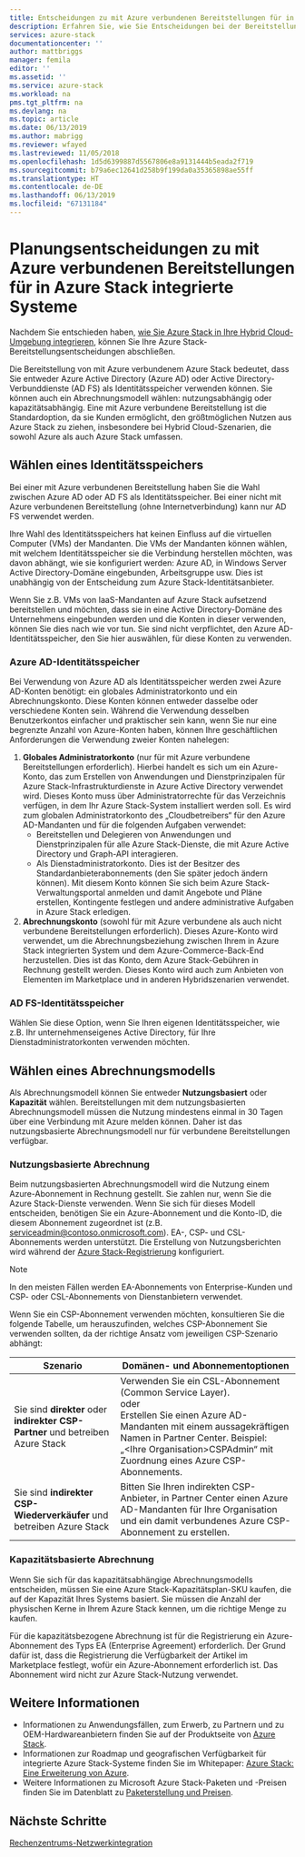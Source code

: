 ```yaml
---
title: Entscheidungen zu mit Azure verbundenen Bereitstellungen für in Azure Stack integrierte Systeme | Microsoft-Dokumentation
description: Erfahren Sie, wie Sie Entscheidungen bei der Bereitstellungsplanung für mit Azure verbundene Azure Stack-Bereitstellungen mit mehreren Knoten treffen.
services: azure-stack
documentationcenter: ''
author: mattbriggs
manager: femila
editor: ''
ms.assetid: ''
ms.service: azure-stack
ms.workload: na
pms.tgt_pltfrm: na
ms.devlang: na
ms.topic: article
ms.date: 06/13/2019
ms.author: mabrigg
ms.reviewer: wfayed
ms.lastreviewed: 11/05/2018
ms.openlocfilehash: 1d5d6399887d5567806e8a9131444b5eada2f719
ms.sourcegitcommit: b79a6ec12641d258b9f199da0a35365898ae55ff
ms.translationtype: HT
ms.contentlocale: de-DE
ms.lasthandoff: 06/13/2019
ms.locfileid: "67131184"
---
```

# <a name="azure-connected-deployment-planning-decisions-for-azure-stack-integrated-systems"></a>Planungsentscheidungen zu mit Azure verbundenen Bereitstellungen für in Azure Stack integrierte Systeme
Nachdem Sie entschieden haben, [wie Sie Azure Stack in Ihre Hybrid Cloud-Umgebung integrieren](azure-stack-connection-models.md), können Sie Ihre Azure Stack-Bereitstellungsentscheidungen abschließen.

Die Bereitstellung von mit Azure verbundenem Azure Stack bedeutet, dass Sie entweder Azure Active Directory (Azure AD) oder Active Directory-Verbunddienste (AD FS) als Identitätsspeicher verwenden können. Sie können auch ein Abrechnungsmodell wählen: nutzungsabhängig oder kapazitätsabhängig. Eine mit Azure verbundene Bereitstellung ist die Standardoption, da sie Kunden ermöglicht, den größtmöglichen Nutzen aus Azure Stack zu ziehen, insbesondere bei Hybrid Cloud-Szenarien, die sowohl Azure als auch Azure Stack umfassen. 

## <a name="choose-an-identity-store"></a>Wählen eines Identitätsspeichers
Bei einer mit Azure verbundenen Bereitstellung haben Sie die Wahl zwischen Azure AD oder AD FS als Identitätsspeicher. Bei einer nicht mit Azure verbundenen Bereitstellung (ohne Internetverbindung) kann nur AD FS verwendet werden.

Ihre Wahl des Identitätsspeichers hat keinen Einfluss auf die virtuellen Computer (VMs) der Mandanten. Die VMs der Mandanten können wählen, mit welchem Identitätsspeicher sie die Verbindung herstellen möchten, was davon abhängt, wie sie konfiguriert werden: Azure AD, in Windows Server Active Directory-Domäne eingebunden, Arbeitsgruppe usw. Dies ist unabhängig von der Entscheidung zum Azure Stack-Identitätsanbieter. 

Wenn Sie z.B. VMs von IaaS-Mandanten auf Azure Stack aufsetzend bereitstellen und möchten, dass sie in eine Active Directory-Domäne des Unternehmens eingebunden werden und die Konten in dieser verwenden, können Sie dies nach wie vor tun. Sie sind nicht verpflichtet, den Azure AD-Identitätsspeicher, den Sie hier auswählen, für diese Konten zu verwenden.

### <a name="azure-ad-identity-store"></a>Azure AD-Identitätsspeicher
Bei Verwendung von Azure AD als Identitätsspeicher werden zwei Azure AD-Konten benötigt: ein globales Administratorkonto und ein Abrechnungskonto. Diese Konten können entweder dasselbe oder verschiedene Konten sein. Während die Verwendung desselben Benutzerkontos einfacher und praktischer sein kann, wenn Sie nur eine begrenzte Anzahl von Azure-Konten haben, können Ihre geschäftlichen Anforderungen die Verwendung zweier Konten nahelegen:

1. **Globales Administratorkonto** (nur für mit Azure verbundene Bereitstellungen erforderlich). Hierbei handelt es sich um ein Azure-Konto, das zum Erstellen von Anwendungen und Dienstprinzipalen für Azure Stack-Infrastrukturdienste in Azure Active Directory verwendet wird. Dieses Konto muss über Administratorrechte für das Verzeichnis verfügen, in dem Ihr Azure Stack-System installiert werden soll. Es wird zum globalen Administratorkonto des „Cloudbetreibers“ für den Azure AD-Mandanten und für die folgenden Aufgaben verwendet: 
    - Bereitstellen und Delegieren von Anwendungen und Dienstprinzipalen für alle Azure Stack-Dienste, die mit Azure Active Directory und Graph-API interagieren. 
    - Als Dienstadministratorkonto. Dies ist der Besitzer des Standardanbieterabonnements (den Sie später jedoch ändern können). Mit diesem Konto können Sie sich beim Azure Stack-Verwaltungsportal anmelden und damit Angebote und Pläne erstellen, Kontingente festlegen und andere administrative Aufgaben in Azure Stack erledigen.
2. **Abrechnungskonto** (sowohl für mit Azure verbundene als auch nicht verbundene Bereitstellungen erforderlich). Dieses Azure-Konto wird verwendet, um die Abrechnungsbeziehung zwischen Ihrem in Azure Stack integrierten System und dem Azure-Commerce-Back-End herzustellen. Dies ist das Konto, dem Azure Stack-Gebühren in Rechnung gestellt werden. Dieses Konto wird auch zum Anbieten von Elementen im Marketplace und in anderen Hybridszenarien verwendet. 

### <a name="ad-fs-identity-store"></a>AD FS-Identitätsspeicher
Wählen Sie diese Option, wenn Sie Ihren eigenen Identitätsspeicher, wie z.B. Ihr unternehmenseigenes Active Directory, für Ihre Dienstadministratorkonten verwenden möchten.  

## <a name="choose-a-billing-model"></a>Wählen eines Abrechnungsmodells
Als Abrechnungsmodell können Sie entweder **Nutzungsbasiert** oder **Kapazität** wählen. Bereitstellungen mit dem nutzungsbasierten Abrechnungsmodell müssen die Nutzung mindestens einmal in 30 Tagen über eine Verbindung mit Azure melden können. Daher ist das nutzungsbasierte Abrechnungsmodell nur für verbundene Bereitstellungen verfügbar.  

### <a name="pay-as-you-use"></a>Nutzungsbasierte Abrechnung
Beim nutzungsbasierten Abrechnungsmodell wird die Nutzung einem Azure-Abonnement in Rechnung gestellt. Sie zahlen nur, wenn Sie die Azure Stack-Dienste verwenden. Wenn Sie sich für dieses Modell entscheiden, benötigen Sie ein Azure-Abonnement und die Konto-ID, die diesem Abonnement zugeordnet ist (z.B. serviceadmin@contoso.onmicrosoft.com). EA-, CSP- und CSL-Abonnements werden unterstützt. Die Erstellung von Nutzungsberichten wird während der [Azure Stack-Registrierung](azure-stack-registration.md) konfiguriert.

> [!NOTE]
> In den meisten Fällen werden EA-Abonnements von Enterprise-Kunden und CSP- oder CSL-Abonnements von Dienstanbietern verwendet.

Wenn Sie ein CSP-Abonnement verwenden möchten, konsultieren Sie die folgende Tabelle, um herauszufinden, welches CSP-Abonnement Sie verwenden sollten, da der richtige Ansatz vom jeweiligen CSP-Szenario abhängt:

|Szenario|Domänen- und Abonnementoptionen|
|-----|-----|
|Sie sind **direkter** oder **indirekter CSP-Partner** und betreiben Azure Stack|Verwenden Sie ein CSL-Abonnement (Common Service Layer).<br>     oder<br>Erstellen Sie einen Azure AD-Mandanten mit einem aussagekräftigen Namen in Partner Center. Beispiel: „&lt;Ihre Organisation>CSPAdmin“ mit Zuordnung eines Azure CSP-Abonnements.|
|Sie sind **indirekter CSP-Wiederverkäufer** und betreiben Azure Stack|Bitten Sie Ihren indirekten CSP-Anbieter, in Partner Center einen Azure AD-Mandanten für Ihre Organisation und ein damit verbundenes Azure CSP-Abonnement zu erstellen.|

### <a name="capacity-based-billing"></a>Kapazitätsbasierte Abrechnung
Wenn Sie sich für das kapazitätsabhängige Abrechnungsmodells entscheiden, müssen Sie eine Azure Stack-Kapazitätsplan-SKU kaufen, die auf der Kapazität Ihres Systems basiert. Sie müssen die Anzahl der physischen Kerne in Ihrem Azure Stack kennen, um die richtige Menge zu kaufen. 

Für die kapazitätsbezogene Abrechnung ist für die Registrierung ein Azure-Abonnement des Typs EA (Enterprise Agreement) erforderlich. Der Grund dafür ist, dass die Registrierung die Verfügbarkeit der Artikel im Marketplace festlegt, wofür ein Azure-Abonnement erforderlich ist. Das Abonnement wird nicht zur Azure Stack-Nutzung verwendet.

## <a name="learn-more"></a>Weitere Informationen
- Informationen zu Anwendungsfällen, zum Erwerb, zu Partnern und zu OEM-Hardwareanbietern finden Sie auf der Produktseite von [Azure Stack](https://azure.microsoft.com/overview/azure-stack/).
- Informationen zur Roadmap und geografischen Verfügbarkeit für integrierte Azure Stack-Systeme finden Sie im Whitepaper: [Azure Stack: Eine Erweiterung von Azure](https://azure.microsoft.com/resources/azure-stack-an-extension-of-azure/). 
- Weitere Informationen zu Microsoft Azure Stack-Paketen und -Preisen finden Sie im Datenblatt zu [Paketerstellung und Preisen](https://azure.microsoft.com/mediahandler/files/resourcefiles/5bc3f30c-cd57-4513-989e-056325eb95e1/Azure-Stack-packaging-and-pricing-datasheet.pdf). 

## <a name="next-steps"></a>Nächste Schritte
[Rechenzentrums-Netzwerkintegration](azure-stack-network.md)